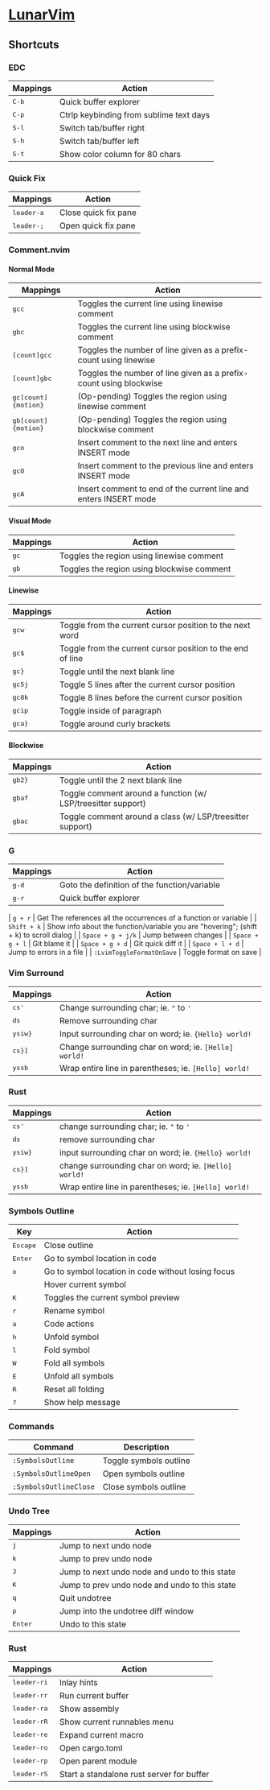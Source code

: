 # [LunarVim](https://www.lunarvim.org)

## Shortcuts

### EDC

| Mappings       | Action                                  |
| -------------- | --------------------------------------- |
| <kbd>C-b</kbd> | Quick buffer explorer                   |
| <kbd>C-p</kbd> | Ctrlp keybinding from sublime text days |
| <kbd>S-l</kbd> | Switch tab/buffer right                 |
| <kbd>S-h</kbd> | Switch tab/buffer left                  |
| <kbd>S-t</kbd> | Show color column for 80 chars          |

### Quick Fix

| Mappings            | Action               |
| ------------------- | -------------------- |
| <kbd>leader-a</kbd> | Close quick fix pane |
| <kbd>leader-;</kbd> | Open quick fix pane  |

### Comment.nvim

#### Normal Mode

| Mappings                     | Action                                                             |
| ---------------------------- | ------------------------------------------------------------------ |
| <kbd>gcc</kbd>               | Toggles the current line using linewise comment                    |
| <kbd>gbc</kbd>               | Toggles the current line using blockwise comment                   |
| <kbd>[count]gcc</kbd>        | Toggles the number of line given as a prefix-count using linewise  |
| <kbd>[count]gbc</kbd>        | Toggles the number of line given as a prefix-count using blockwise |
| <kbd>gc[count]{motion}</kbd> | (Op-pending) Toggles the region using linewise comment             |
| <kbd>gb[count]{motion}</kbd> | (Op-pending) Toggles the region using blockwise comment            |
| <kbd>gco</kbd>               | Insert comment to the next line and enters INSERT mode             |
| <kbd>gcO</kbd>               | Insert comment to the previous line and enters INSERT mode         |
| <kbd>gcA</kbd>               | Insert comment to end of the current line and enters INSERT mode   |

#### Visual Mode

| Mappings      | Action                                     |
| ------------- | ------------------------------------------ |
| <kbd>gc</kbd> | Toggles the region using linewise comment  |
| <kbd>gb</kbd> | Toggles the region using blockwise comment |

#### Linewise

| Mappings        | Action                                                     |
| --------------- | ---------------------------------------------------------- |
| <kbd>gcw</kbd>  | Toggle from the current cursor position to the next word   |
| <kbd>gc$</kbd>  | Toggle from the current cursor position to the end of line |
| <kbd>gc}</kbd>  | Toggle until the next blank line                           |
| <kbd>gc5j</kbd> | Toggle 5 lines after the current cursor position           |
| <kbd>gc8k</kbd> | Toggle 8 lines before the current cursor position          |
| <kbd>gcip</kbd> | Toggle inside of paragraph                                 |
| <kbd>gca}</kbd> | Toggle around curly brackets                               |

#### Blockwise

| Mappings        | Action                                                       |
| --------------- | ------------------------------------------------------------ |
| <kbd>gb2}</kbd> | Toggle until the 2 next blank line                           |
| <kbd>gbaf</kbd> | Toggle comment around a function (w/ LSP/treesitter support) |
| <kbd>gbac</kbd> | Toggle comment around a class (w/ LSP/treesitter support)    |

### G

| Mappings       | Action                                       |
| -------------- | -------------------------------------------- |
| <kbd>g-d</kbd> | Goto the definition of the function/variable |
| <kbd>g-r</kbd> | Quick buffer explorer                        |

| `g + r` | Get The references all the occurrences of a function or variable |
| `Shift + k` | Show info about the function/variable you are "hovering"; (shift + k) to scroll dialog |
| `Space + g + j/k` | Jump between changes |
| `Space + g + l` | Git blame it |
| `Space + g + d` | Git quick diff it |
| `Space + l + d` | Jump to errors in a file |
| `:LvimToggleFormatOnSave` | Toggle format on save |

### Vim Surround

| Mappings         | Action                                                |
| ---------------- | ----------------------------------------------------- |
| <kbd>cs'</kbd>   | Change surrounding char; ie. `"` to `'`               |
| <kbd>ds</kbd>    | Remove surrounding char                               |
| <kbd>ysiw}</kbd> | Input surrounding char on word; ie. `{Hello} world!`  |
| <kbd>cs}]</kbd>  | Change surrounding char on word; ie. `[Hello] world!` |
| <kbd>yssb</kbd>  | Wrap entire line in parentheses; ie. `[Hello] world!` |

### Rust

| Mappings         | Action                                                |
| ---------------- | ----------------------------------------------------- |
| <kbd>cs'</kbd>   | change surrounding char; ie. `"` to `'`               |
| <kbd>ds</kbd>    | remove surrounding char                               |
| <kbd>ysiw}</kbd> | input surrounding char on word; ie. `{Hello} world!`  |
| <kbd>cs}]</kbd>  | change surrounding char on word; ie. `[Hello] world!` |
| <kbd>yssb</kbd>  | Wrap entire line in parentheses; ie. `[Hello] world!` |

### Symbols Outline

| Key                  | Action                                             |
| -------------------- | -------------------------------------------------- |
| <kbd>Escape</kbd>    | Close outline                                      |
| <kbd>Enter</kbd>     | Go to symbol location in code                      |
| <kbd>o</kbd>         | Go to symbol location in code without losing focus |
| <kbd><C-Space></kbd> | Hover current symbol                               |
| <kbd>K</kbd>         | Toggles the current symbol preview                 |
| <kbd>r</kbd>         | Rename symbol                                      |
| <kbd>a</kbd>         | Code actions                                       |
| <kbd>h</kbd>         | Unfold symbol                                      |
| <kbd>l</kbd>         | Fold symbol                                        |
| <kbd>W</kbd>         | Fold all symbols                                   |
| <kbd>E</kbd>         | Unfold all symbols                                 |
| <kbd>R</kbd>         | Reset all folding                                  |
| <kbd>?</kbd>         | Show help message                                  |

### Commands

| Command                | Description            |
| ---------------------- | ---------------------- |
| `:SymbolsOutline`      | Toggle symbols outline |
| `:SymbolsOutlineOpen`  | Open symbols outline   |
| `:SymbolsOutlineClose` | Close symbols outline  |

### Undo Tree

| Mappings         | Action                                        |
| ---------------- | --------------------------------------------- |
| <kbd>j</kbd>     | Jump to next undo node                        |
| <kbd>k</kbd>     | Jump to prev undo node                        |
| <kbd>J</kbd>     | Jump to next undo node and undo to this state |
| <kbd>K</kbd>     | Jump to prev undo node and undo to this state |
| <kbd>q</kbd>     | Quit undotree                                 |
| <kbd>p</kbd>     | Jump into the undotree diff window            |
| <kbd>Enter</kbd> | Undo to this state                            |

### Rust

| Mappings             | Action                                    |
| -------------------- | ----------------------------------------- |
| <kbd>leader-ri</kbd> | Inlay hints                               |
| <kbd>leader-rr</kbd> | Run current buffer                        |
| <kbd>leader-ra</kbd> | Show assembly                             |
| <kbd>leader-rR</kbd> | Show current runnables menu               |
| <kbd>leader-re</kbd> | Expand current macro                      |
| <kbd>leader-ro</kbd> | Open cargo.toml                           |
| <kbd>leader-rp</kbd> | Open parent module                        |
| <kbd>leader-rS</kbd> | Start a standalone rust server for buffer |
